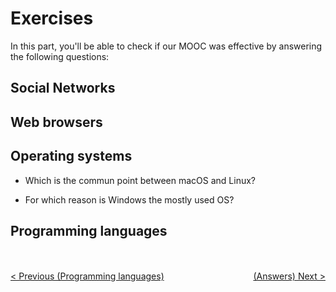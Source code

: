 # Exercises

In this part, you'll be able to check if our MOOC was effective by answering the following questions:

## Social Networks

## Web browsers

## Operating systems

* Which is the commun point between macOS and Linux?

* For which reason is Windows the mostly used OS?

## Programming languages

<br/><br>
<span style="float:left">[< Previous (Programming languages)](../ProgrammingLanguages)</span><span style="float:right">[(Answers) Next >](../Answers)</span>
